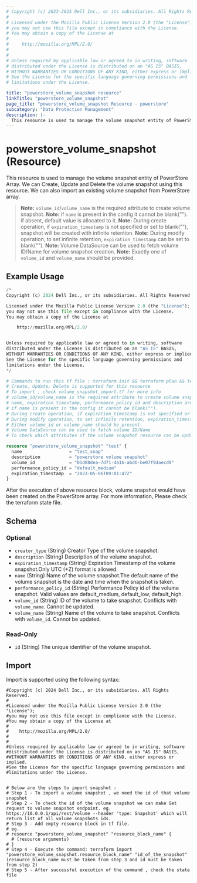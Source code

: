 ```yaml
---
# Copyright (c) 2023-2025 Dell Inc., or its subsidiaries. All Rights Reserved.
# 
# Licensed under the Mozilla Public License Version 2.0 (the "License");
# you may not use this file except in compliance with the License.
# You may obtain a copy of the License at
# 
#     http://mozilla.org/MPL/2.0/
# 
# 
# Unless required by applicable law or agreed to in writing, software
# distributed under the License is distributed on an "AS IS" BASIS,
# WITHOUT WARRANTIES OR CONDITIONS OF ANY KIND, either express or implied.
# See the License for the specific language governing permissions and
# limitations under the License.

title: "powerstore_volume_snapshot resource"
linkTitle: "powerstore_volume_snapshot"
page_title: "powerstore_volume_snapshot Resource - powerstore"
subcategory: "Data Protection Management"
description: |-
  This resource is used to manage the volume snapshot entity of PowerStore Array. We can Create, Update and Delete the volume snapshot using this resource. We can also import an existing volume snapshot from PowerStore array.
---
```


# powerstore_volume_snapshot (Resource)

This resource is used to manage the volume snapshot entity of PowerStore Array. We can Create, Update and Delete the volume snapshot using this resource. We can also import an existing volume snapshot from PowerStore array.

> **Note:** `volume_id`/`volume_name` is the required attribute to create volume snapshot.
> **Note:** if `name` is present in the config it cannot be blank(""). if absent, default value is allocated to it.
> **Note:** During create operation, if `expiration_timestamp` is not specified or set to blank(""), snapshot will be created with infinite retention.
> **Note:** During modify operation, to set infinite retention, `expiration_timestamp` can be set to blank("").
> **Note:** Volume DataSource can be used to fetch volume ID/Name for volume snapshot creation.
> **Note:** Exactly one of `volume_id` and `volume_name` should be provided.

## Example Usage

```terraform
/*
Copyright (c) 2024 Dell Inc., or its subsidiaries. All Rights Reserved.

Licensed under the Mozilla Public License Version 2.0 (the "License");
you may not use this file except in compliance with the License.
You may obtain a copy of the License at

    http://mozilla.org/MPL/2.0/


Unless required by applicable law or agreed to in writing, software
distributed under the License is distributed on an "AS IS" BASIS,
WITHOUT WARRANTIES OR CONDITIONS OF ANY KIND, either express or implied.
See the License for the specific language governing permissions and
limitations under the License.
*/

# Commands to run this tf file : terraform init && terraform plan && terraform apply
# Create, Update, Delete is supported for this resource
# To import , check volume_snapshot_import.tf for more info
# volume_id/volume_name is the required attribute to create volume snapshot.
# name, expiration_timestamp, performance_policy_id and description are the optional attributes
# if name is present in the config it cannot be blank("").
# During create operation, if expiration_timestamp is not specified or set to blank(""), snapshot will be created with infinite retention.
# During modify operation, to set infinite retention, expiration_timestamp can be set to blank("").
# Either volume_id or volume_name should be present.
# Volume DataSource can be used to fetch volume ID/Name
# To check which attributes of the volume snapshot resource can be updated, please refer Product Guide in the documentation

resource "powerstore_volume_snapshot" "test" {
  name                  = "test_snap"
  description           = "powerstore volume snapshot"
  volume_id             = "01d88dea-7d71-4a1b-abd6-be07f94aecd9"
  performance_policy_id = "default_medium"
  expiration_timestamp  = "2023-05-06T09:01:47Z"
}
```

After the execution of above resource block, volume snapshot would have been created on the PowerStore array. For more information, Please check the terraform state file.

<!-- schema generated by tfplugindocs -->
## Schema

### Optional

- `creator_type` (String) Creator Type of the volume snapshot.
- `description` (String) Description of the volume snapshot.
- `expiration_timestamp` (String) Expiration Timestamp of the volume snapshot.Only UTC (+Z) format is allowed.
- `name` (String) Name of the volume snapshot.The default name of the volume snapshot is the date and time when the snapshot is taken.
- `performance_policy_id` (String) Performance Policy id of the volume snapshot. Valid values are default_medium, default_low, default_high.
- `volume_id` (String) ID of the volume to take snapshot. Conflicts with `volume_name`. Cannot be updated.
- `volume_name` (String) Name of the volume to take snapshot. Conflicts with `volume_id`. Cannot be updated.

### Read-Only

- `id` (String) The unique identifier of the volume snapshot.

## Import

Import is supported using the following syntax:

```shell
#Copyright (c) 2024 Dell Inc., or its subsidiaries. All Rights Reserved.
#
#Licensed under the Mozilla Public License Version 2.0 (the "License");
#you may not use this file except in compliance with the License.
#You may obtain a copy of the License at
#
#    http://mozilla.org/MPL/2.0/
#
#
#Unless required by applicable law or agreed to in writing, software
#distributed under the License is distributed on an "AS IS" BASIS,
#WITHOUT WARRANTIES OR CONDITIONS OF ANY KIND, either express or implied.
#See the License for the specific language governing permissions and
#limitations under the License.


# Below are the steps to import snapshot :
# Step 1 - To import a volume snapshot , we need the id of that volume snapshot
# Step 2 - To check the id of the volume snapshot we can make Get request to volume snapshot endpoint. eg. https://10.0.0.1/api/rest/volume --header 'type: Snapshot' which will return list of all volume snapshots ids.
# Step 3 - Add empty resource block in tf file.
# eg.
# resource "powerstore_volume_snapshot" "resource_block_name" {
  # (resource arguments)
# }
# Step 4 - Execute the command: terraform import "powerstore_volume_snapshot.resource_block_name" "id_of_the_snapshot" (resource_block_name must be taken from step 3 and id must be taken from step 2)
# Step 5 - After successful execution of the command , check the state file
```
